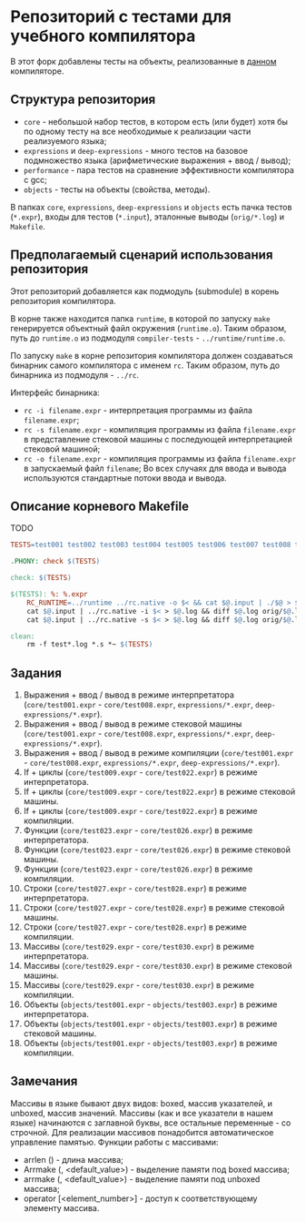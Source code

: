 # Репозиторий с тестами для учебного компилятора

В этот форк добавлены тесты на объекты, реализованные в [данном](https://github.com/PetukhovVictor/compiler) компиляторе.

## Структура репозитория
- `core` - небольшой набор тестов, в котором есть (или будет) хотя бы по одному тесту
  на все необходимые к реализации части реализуемого языка;
- `expressions` и `deep-expressions` - много тестов на базовое подмножество языка
  (арифметические выражения + ввод / вывод);
- `performance` - пара тестов на сравнение эффективности компилятора с gcc;
- `objects` - тесты на объекты (свойства, методы).

В папках `core`, `expressions`, `deep-expressions` и `objects` есть пачка тестов (`*.expr`),
входы для тестов (`*.input`), эталонные выводы (`orig/*.log`) и `Makefile`.

## Предполагаемый сценарий использования репозитория
Этот репозиторий добавляется как подмодуль (submodule) в корень репозитория компилятора.

В корне также находится папка `runtime`, в которой по запуску `make` генерируется объектный
файл окружения (`runtime.o`).  Таким образом, путь до `runtime.o` из подмодуля
`compiler-tests` - `../runtime/runtime.o`.

По запуску `make` в корне репозитория компилятора должен создаваться бинарник самого компилятора
с именем `rc`. Таким образом, путь до бинарника из подмодуля - `../rc`.

Интерфейс бинарника:
- `rc -i filename.expr` - интерпретация программы из файла `filename.expr`;
- `rc -s filename.expr` - компиляция программы из файла `filename.expr` в представление стековой машины с последующей интерпретацией стековой машиной;
- `rc -o filename.expr` - компиляция программы из файла `filename.expr` в запускаемый файл `filename`;
Во всех случаях для ввода и вывода используются стандартные потоки ввода и вывода.

## Описание корневого Makefile
TODO

```makefile
TESTS=test001 test002 test003 test004 test005 test006 test007 test008 test009 test010 test011 test012 test013 test014 test015 test016 test017 test018 test019 test020 test021 test022 test023 test024 test025 test026 test027 test028 

.PHONY: check $(TESTS) 

check: $(TESTS) 

$(TESTS): %: %.expr
	RC_RUNTIME=../runtime ../rc.native -o $< && cat $@.input | ./$@ > $@.log && diff $@.log orig/$@.log
	cat $@.input | ../rc.native -i $< > $@.log && diff $@.log orig/$@.log
	cat $@.input | ../rc.native -s $< > $@.log && diff $@.log orig/$@.log

clean:
	rm -f test*.log *.s *~ $(TESTS)
```

## Задания
01. Выражения + ввод / вывод в режиме интерпретатора (`core/test001.expr` - `core/test008.expr`, `expressions/*.expr`, `deep-expressions/*.expr`).
02. Выражения + ввод / вывод в режиме стековой машины (`core/test001.expr` - `core/test008.expr`, `expressions/*.expr`, `deep-expressions/*.expr`).
03. Выражения + ввод / вывод в режиме компиляции (`core/test001.expr` - `core/test008.expr`, `expressions/*.expr`, `deep-expressions/*.expr`).
04. If + циклы (`core/test009.expr` - `core/test022.expr`) в режиме интерпретатора.
05. If + циклы (`core/test009.expr` - `core/test022.expr`) в режиме стековой машины.
06. If + циклы (`core/test009.expr` - `core/test022.expr`) в режиме компиляции.
07. Функции (`core/test023.expr` - `core/test026.expr`) в режиме интерпретатора.
08. Функции (`core/test023.expr` - `core/test026.expr`) в режиме стековой машины.
09. Функции (`core/test023.expr` - `core/test026.expr`) в режиме компиляции.
10. Строки (`core/test027.expr` - `core/test028.expr`) в режиме интерпретатора.
11. Строки (`core/test027.expr` - `core/test028.expr`) в режиме стековой машины.
12. Строки (`core/test027.expr` - `core/test028.expr`) в режиме компиляции.
13. Массивы (`core/test029.expr` - `core/test030.expr`) в режиме интерпретатора.
14. Массивы (`core/test029.expr` - `core/test030.expr`) в режиме стековой машины.
15. Массивы (`core/test029.expr` - `core/test030.expr`) в режиме компиляции.
16. Объекты (`objects/test001.expr` - `objects/test003.expr`) в режиме интерпретатора.
17. Объекты (`objects/test001.expr` - `objects/test003.expr`) в режиме стековой машины.
18. Объекты (`objects/test001.expr` - `objects/test003.expr`) в режиме компиляции.

## Замечания
Массивы в языке бывают двух видов: boxed, массив указателей, и unboxed, массив значений. Массивы (как и все указатели в нашем языке) начинаются с заглавной буквы, все остальные переменные - со строчной. Для реализации массивов понадобится автоматическое управление памятью.
Функции работы с массивами:
- arrlen (<array>) - длина массива;
- Arrmake (<size>, <default_value>) - выделение памяти под boxed массива;
- arrmake (<size>, <default_value>) - выделение памяти под unboxed массива;
- operator [<element_number>] - доступ к соответствующему элементу массива.
